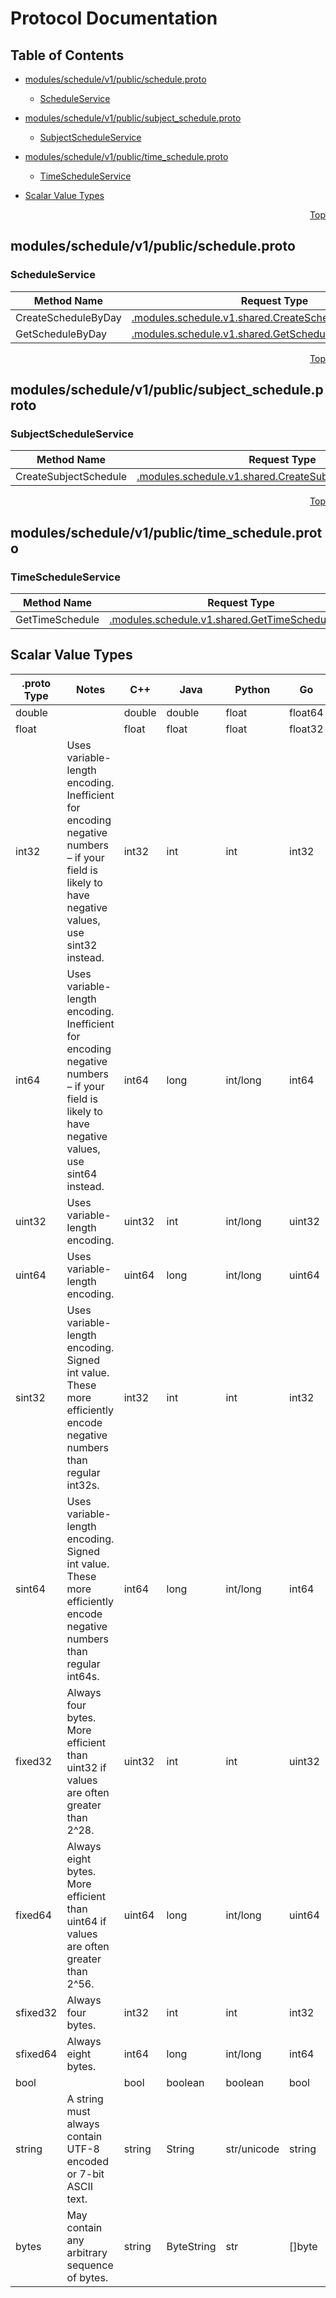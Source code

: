 # Protocol Documentation
<a name="top"></a>

## Table of Contents

- [modules/schedule/v1/public/schedule.proto](#modules_schedule_v1_public_schedule-proto)
    - [ScheduleService](#modules-schedule-v1-public-ScheduleService)
  
- [modules/schedule/v1/public/subject_schedule.proto](#modules_schedule_v1_public_subject_schedule-proto)
    - [SubjectScheduleService](#modules-schedule-v1-public-SubjectScheduleService)
  
- [modules/schedule/v1/public/time_schedule.proto](#modules_schedule_v1_public_time_schedule-proto)
    - [TimeScheduleService](#modules-schedule-v1-public-TimeScheduleService)
  
- [Scalar Value Types](#scalar-value-types)



<a name="modules_schedule_v1_public_schedule-proto"></a>
<p align="right"><a href="#top">Top</a></p>

## modules/schedule/v1/public/schedule.proto


 

 

 


<a name="modules-schedule-v1-public-ScheduleService"></a>

### ScheduleService


| Method Name | Request Type | Response Type | Description |
| ----------- | ------------ | ------------- | ------------|
| CreateScheduleByDay | [.modules.schedule.v1.shared.CreateScheduleByDayRequest](#modules-schedule-v1-shared-CreateScheduleByDayRequest) | [.modules.schedule.v1.shared.CreateScheduleByDayResponse](#modules-schedule-v1-shared-CreateScheduleByDayResponse) |  |
| GetScheduleByDay | [.modules.schedule.v1.shared.GetScheduleByDayRequest](#modules-schedule-v1-shared-GetScheduleByDayRequest) | [.modules.schedule.v1.shared.GetScheduleByDayResponse](#modules-schedule-v1-shared-GetScheduleByDayResponse) |  |

 



<a name="modules_schedule_v1_public_subject_schedule-proto"></a>
<p align="right"><a href="#top">Top</a></p>

## modules/schedule/v1/public/subject_schedule.proto


 

 

 


<a name="modules-schedule-v1-public-SubjectScheduleService"></a>

### SubjectScheduleService


| Method Name | Request Type | Response Type | Description |
| ----------- | ------------ | ------------- | ------------|
| CreateSubjectSchedule | [.modules.schedule.v1.shared.CreateSubjectScheduleRequest](#modules-schedule-v1-shared-CreateSubjectScheduleRequest) | [.modules.schedule.v1.shared.CreateSubjectScheduleResponse](#modules-schedule-v1-shared-CreateSubjectScheduleResponse) |  |

 



<a name="modules_schedule_v1_public_time_schedule-proto"></a>
<p align="right"><a href="#top">Top</a></p>

## modules/schedule/v1/public/time_schedule.proto


 

 

 


<a name="modules-schedule-v1-public-TimeScheduleService"></a>

### TimeScheduleService


| Method Name | Request Type | Response Type | Description |
| ----------- | ------------ | ------------- | ------------|
| GetTimeSchedule | [.modules.schedule.v1.shared.GetTimeScheduleRequest](#modules-schedule-v1-shared-GetTimeScheduleRequest) | [.modules.schedule.v1.shared.GetTimeScheduleResponse](#modules-schedule-v1-shared-GetTimeScheduleResponse) |  |

 



## Scalar Value Types

| .proto Type | Notes | C++ | Java | Python | Go | C# | PHP | Ruby |
| ----------- | ----- | --- | ---- | ------ | -- | -- | --- | ---- |
| <a name="double" /> double |  | double | double | float | float64 | double | float | Float |
| <a name="float" /> float |  | float | float | float | float32 | float | float | Float |
| <a name="int32" /> int32 | Uses variable-length encoding. Inefficient for encoding negative numbers – if your field is likely to have negative values, use sint32 instead. | int32 | int | int | int32 | int | integer | Bignum or Fixnum (as required) |
| <a name="int64" /> int64 | Uses variable-length encoding. Inefficient for encoding negative numbers – if your field is likely to have negative values, use sint64 instead. | int64 | long | int/long | int64 | long | integer/string | Bignum |
| <a name="uint32" /> uint32 | Uses variable-length encoding. | uint32 | int | int/long | uint32 | uint | integer | Bignum or Fixnum (as required) |
| <a name="uint64" /> uint64 | Uses variable-length encoding. | uint64 | long | int/long | uint64 | ulong | integer/string | Bignum or Fixnum (as required) |
| <a name="sint32" /> sint32 | Uses variable-length encoding. Signed int value. These more efficiently encode negative numbers than regular int32s. | int32 | int | int | int32 | int | integer | Bignum or Fixnum (as required) |
| <a name="sint64" /> sint64 | Uses variable-length encoding. Signed int value. These more efficiently encode negative numbers than regular int64s. | int64 | long | int/long | int64 | long | integer/string | Bignum |
| <a name="fixed32" /> fixed32 | Always four bytes. More efficient than uint32 if values are often greater than 2^28. | uint32 | int | int | uint32 | uint | integer | Bignum or Fixnum (as required) |
| <a name="fixed64" /> fixed64 | Always eight bytes. More efficient than uint64 if values are often greater than 2^56. | uint64 | long | int/long | uint64 | ulong | integer/string | Bignum |
| <a name="sfixed32" /> sfixed32 | Always four bytes. | int32 | int | int | int32 | int | integer | Bignum or Fixnum (as required) |
| <a name="sfixed64" /> sfixed64 | Always eight bytes. | int64 | long | int/long | int64 | long | integer/string | Bignum |
| <a name="bool" /> bool |  | bool | boolean | boolean | bool | bool | boolean | TrueClass/FalseClass |
| <a name="string" /> string | A string must always contain UTF-8 encoded or 7-bit ASCII text. | string | String | str/unicode | string | string | string | String (UTF-8) |
| <a name="bytes" /> bytes | May contain any arbitrary sequence of bytes. | string | ByteString | str | []byte | ByteString | string | String (ASCII-8BIT) |

